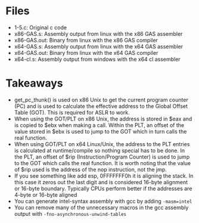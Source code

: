 # Files
- 1-5.c: Original c code
- x86-GAS.s: Assembly output from linux with the x86 GAS assembler
- x86-GAS.out: Binary from linux with the x86 GAS compiler
- x64-GAS.s: Assembly output from linux with the x64 GAS assembler
- x64-GAS.out: Binary from linux with the x64 GAS compiler
- x64-cl.s: Assembly output from windows with the x64 cl assembler

# Takeaways
- get_pc_thunk() is used on x86 Unix to get the current program counter (PC) and is used to calculate the effective address to the Global Offset Table (GOT). This is required for ASLR to work.
- When using the GOT/PLT on x86 Unix, the address is stored in $eax and is copied to $ebx when making a call. Within the PLT, an offset of the value stored in $ebx is used to jump to the GOT which in turn calls the real function.
- When using GOT/PLT on x64 Linux/Unix, the address to the PLT entries is calculated at runtime/compile so nothing special has to be done. In the PLT, an offset of $rip (Instruction/Program Counter) is used to jump to the GOT which calls the real function. It is worth noting that the value of $rip used is the address of the nop instruction, not the jmp.
- If you see something like add esp, 0FFFFFFF0h it is aligning the stack. In this case it zeros out the last digit and is considered 16-byte alignment or 16-byte boundary. Typically CPUs perform better if the addresses are 4-byte or 16-byte aligned
- You can generate intel-syntax assembly with gcc by adding `-masm=intel`
- You can remove many of the unnecessary macros in the gcc assembly output with `-fno-asynchronous-unwind-tables`
